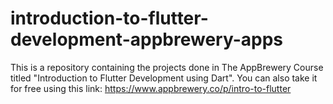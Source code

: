 # introduction-to-flutter-development-appbrewery-apps
This is a repository containing the projects done in The AppBrewery Course titled "Introduction to Flutter Development using Dart". You can also take it for free using this link: https://www.appbrewery.co/p/intro-to-flutter
